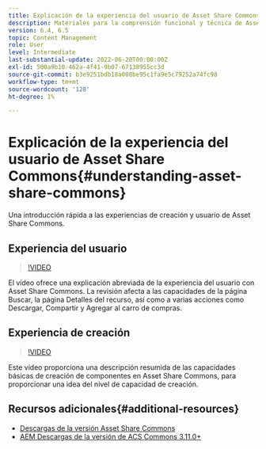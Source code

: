 ```yaml
---
title: Explicación de la experiencia del usuario de Asset Share Commons
description: Materiales para la comprensión funcional y técnica de Assets Share Commons
version: 6.4, 6.5
topic: Content Management
role: User
level: Intermediate
last-substantial-update: 2022-06-20T00:00:00Z
exl-id: 500a9b10-462a-4f41-9b07-67138955cc3d
source-git-commit: b3e9251bdb18a008be95c1fa9e5c79252a74fc98
workflow-type: tm+mt
source-wordcount: '128'
ht-degree: 1%

---
```


# Explicación de la experiencia del usuario de Asset Share Commons{#understanding-asset-share-commons}

Una introducción rápida a las experiencias de creación y usuario de Asset Share Commons.

## Experiencia del usuario

>[!VIDEO](https://video.tv.adobe.com/v/20497?quality=12&learn=on)

El vídeo ofrece una explicación abreviada de la experiencia del usuario con Asset Share Commons. La revisión afecta a las capacidades de la página Buscar, la página Detalles del recurso, así como a varias acciones como Descargar, Compartir y Agregar al carro de compras.

## Experiencia de creación

>[!VIDEO](https://video.tv.adobe.com/v/20498?quality=12&learn=on)

Este vídeo proporciona una descripción resumida de las capacidades básicas de creación de componentes en Asset Share Commons, para proporcionar una idea del nivel de capacidad de creación.

## Recursos adicionales{#additional-resources}

* [Descargas de la versión Asset Share Commons](https://github.com/Adobe-Marketing-Cloud/asset-share-commons/releases)
* [AEM Descargas de la versión de ACS Commons 3.11.0+](https://github.com/Adobe-Consulting-Services/acs-aem-commons/releases)
